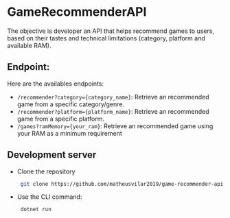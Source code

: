 # GameRecommenderAPI
The objective is developer an API that helps recommend games to users, based on their tastes and technical limitations (category, platform and available RAM).

## Endpoint:
Here are the availables endpoints:
- `/recommender?category={category_name}`: Retrieve an recommended game from a specific category/genre.
- `/recommender?platform={platform_name}`: Retrieve an recommended game from a specific platform.
- `/games?ramMemory={your_ram}`: Retrieve an recommended game using your RAM as a minimum requirement

## Development server
- Clone the repository
  ```bash
   git clone https://github.com/matheusvilar2019/game-recommender-api.git
   ```
- Use the CLI command: 
  ```bash
   dotnet run
   ```
